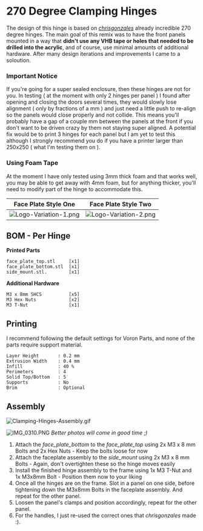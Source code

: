 # 270 Degree Clamping Hinges #

The design of this hinge is based on [_chrisgonzales_](https://github.com/VoronDesign/VoronUsers/tree/master/printer_mods/chrisrgonzales/270_degree_hinge) already incredible 270 degree hinges. The main goal of this remix was to have the front panels mounted in a way that **didn't use any VHB tape or holes that needed to be drilled into the acrylic**, and of course, use minimal amounts of additional hardware. After many design iterations and improvements I came to a soloution.

### Important Notice ###

If you're going for a super sealed enclosure, then these hinges are not for you. In testing ( at the moment with only 2 hinges per panel ) I found after opening and closing the doors several times, they would slowly lose alignment ( only by fractions of a mm ) and just need a little push to re-align so the panels would close properly and not collide. This means you'll probably have a gap of a couple mm between the panels at the front if you don't want to be driven crazy by them not staying super aligned. A potential fix would be to print 3 hinges for each panel but I am yet to test this although I strongly recommend you do if you have a printer larger than 250x250 ( what I'm testing them on ).

### Using Foam Tape ###

At the moment I have only tested using 3mm thick foam and that works well, you may be able to get away with 4mm foam, but for anything thicker, you'll need to modify part of the hinge to accommodate this.

Face Plate Style One             |  Face Plate Style Two
:-------------------------------:|:-------------------------------:
![Logo-Variation-1.png](https://github.com/Alexander-T-Moss/VoronUsers/blob/master/printer_mods/AlexanderÞór/270-Clamping-Hinges/Images/Logo-Variation-1.png?raw=true)         |  ![Logo-Variation-2.png](https://github.com/Alexander-T-Moss/VoronUsers/blob/master/printer_mods/AlexanderÞór/270-Clamping-Hinges/Images/Logo-Variation-1.png?raw=true)

## BOM - Per Hinge ##
**Printed Parts**
```
face_plate_top.stl     [x1]
face_plate_bottom.stl  [x1]
side_mount.stl.        [x1]
```
**Additional Hardware**
```
M3 x 8mm SHCS          [x5]
M3 Hex Nuts            [x2]
M3 T-Nut               [x1]
```
## Printing ##

I recommend following the default settings for Voron Parts, and none of the parts require support material.
```
Layer Height       : 0.2 mm
Extrusion Width    : 0.4 mm
Infill             : 40 %
Perimeters         : 4
Solid Top/Bottom   : 5
Supports           : No
Brim               : Optional
```
## Assembly ##

![Clamping-Hinges-Assembly.gif](https://github.com/Alexander-T-Moss/VoronUsers/blob/master/printer_mods/AlexanderÞór/270-Clamping-Hinges/Images/270-Clamping-Hinges-Assembly.gif?raw=true)

![IMG_0310.PNG](https://github.com/Alexander-T-Moss/VoronUsers/blob/master/printer_mods/AlexanderÞór/270-Clamping-Hinges/Images/IMG_0310.png?raw=true)
_Better photos will come in good time ;)_

1. Attach the _face_plate_bottom_ to the _face_plate_top_ using 2x M3 x 8 mm Bolts and 2x Hex Nuts - Keep the bolts loose for now
2. Attach the faceplate assembly to the _side_mount_ using 2x M3 x 8 mm Bolts - Again, don't overtighten these so the hinge moves easily
3. Install the finished hinge assembly to the frame using 1x M3 T-Nut and 1x M3x8mm Bolt - Position them now to your liking
4. Once all the hinges are on the frame. Slot in a panel on one side, before tightening down the M3x8mm Bolts in the faceplate assembly. And repeat for the other panel.
5. Loosen the panel's clamps and position accordingly, repeat for the other panel.
6. For the handles, I just re-used the correct ones that _chrisgonzales_ made :). 

